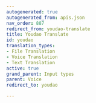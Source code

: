 ```yaml
---
autogenerated: true
autogenerated_from: apis.json
nav_order: 887
redirect_from: youdao-translate
title: Youdao Translate
id: youdao
translation_types:
- File Translation
- Voice Translation
- Text Translation
active: true
grand_parent: Input types
parent: Voice
redirect_to: youdao

---
```



